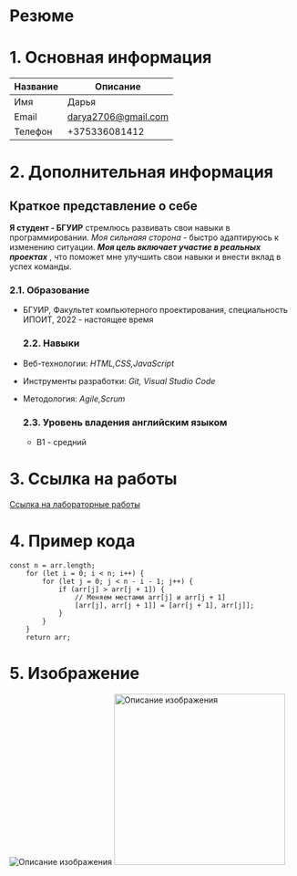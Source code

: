 # Резюме

# 1. Основная информация

   |   Название    |   Описание           |
   | ------------- | -------------------- |
   |    Имя        |       Дарья          |
   |   Email       | darya2706@gmail.com  |
   |   Телефон     |   +375336081412      |

# 2. Дополнительная информация
 ## Краткое представление о себе
**Я студент - БГУИР** стремлюсь развивать свои навыки в программировании. *Моя сильнаяя сторона* - быстро адаптируюсь к изменению ситуации. ***Моя цель включает участие в реальных проектах*** , что поможет мне улучшить свои навыки и внести вклад в успех команды.

   ### 2.1. Образование ###
* БГУИР, Факультет компьютерного проектирования, специальность ИПОИТ, 2022 - настоящее время

   ### 2.2. Навыки ###
* Веб-технологии: *HTML,CSS,JavaScript*
* Инструменты разработки: *Git, Visual Studio Code*
* Методология: *Agile,Scrum*

    ### 2.3. Уровень владения английским языком ###
  * B1 - средний

# 3. Ссылка на работы
   [Ссылка на лабораторные работы](https://darya272005.github.io/EVT)

# 4. Пример кода

```
const n = arr.length;
    for (let i = 0; i < n; i++) {
        for (let j = 0; j < n - i - 1; j++) {
            if (arr[j] > arr[j + 1]) {
                // Меняем местами arr[j] и arr[j + 1]
                [arr[j], arr[j + 1]] = [arr[j + 1], arr[j]];
            }
        }
    }
    return arr;
```
# 5. Изображение
![Описание изображения](https://cdn1.ozone.ru/s3/multimedia-t/6607417997.jpg)
<img src="(https://cdn1.ozone.ru/s3/multimedia-t/6607417997.jpg)" alt="Описание изображения" width="300" />
